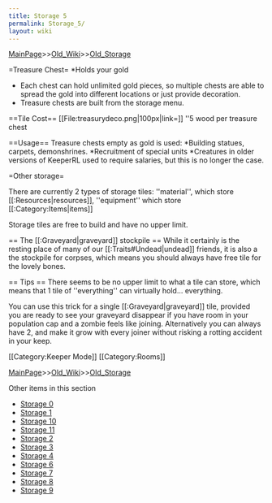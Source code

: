 ```yaml
---
title: Storage 5
permalink: Storage_5/
layout: wiki
---
```


[MainPage](/keeperrl_wiki/ "wikilink")>>[Old_Wiki](/keeperrl_wiki/Old_Wiki "wikilink")>>[Old_Storage](/keeperrl_wiki/Old_Storage "wikilink")

=Treasure Chest=
*Holds your gold
* Each chest can hold unlimited gold pieces, so multiple chests are able to spread the gold into different locations or just provide decoration.
* Treasure chests are built from the storage menu.

==Tile Cost==
[[File:treasurydeco.png|100px|link=]] ''5 wood per treasure chest

==Usage==
Treasure chests empty as gold is used:
*Building statues, carpets, demonshrines.
*Recruitment of special units
*Creatures in older versions of KeeperRL used to require salaries, but this is no longer the case.

=Other storage=

There are currently 2 types of storage tiles: ''material'', which store [[:Resources|resources]], ''equipment'' which store [[:Category:Items|items]]

Storage tiles are free to build and have no upper limit.

== The [[:Graveyard|graveyard]] stockpile ==
While it certainly is the resting place of many of our [[:Traits#Undead|undead]] friends, it is also a the stockpile for corpses, which means you should always have free tile for the lovely bones.

== Tips ==
There seems to be no upper limit to what a tile can store, which means that 1 tile of ''everything'' can virtually hold... everything.

You can use this trick for a single [[:Graveyard|graveyard]] tile, provided you are ready to see your graveyard disappear if you have room in your population cap and a zombie feels like joining. Alternatively you can always have 2, and make it grow with every joiner without risking a rotting accident in your keep. 

[[Category:Keeper Mode]]
[[Category:Rooms]]

[MainPage](/keeperrl_wiki/ "wikilink")>>[Old_Wiki](/keeperrl_wiki/Old_Wiki "wikilink")>>[Old_Storage](/keeperrl_wiki/Old_Storage "wikilink")

Other items in this section
-    [Storage 0](/keeperrl_wiki/Storage_0 "wikilink")
-    [Storage 1](/keeperrl_wiki/Storage_1 "wikilink")
-    [Storage 10](/keeperrl_wiki/Storage_10 "wikilink")
-    [Storage 11](/keeperrl_wiki/Storage_11 "wikilink")
-    [Storage 2](/keeperrl_wiki/Storage_2 "wikilink")
-    [Storage 3](/keeperrl_wiki/Storage_3 "wikilink")
-    [Storage 4](/keeperrl_wiki/Storage_4 "wikilink")
-    [Storage 6](/keeperrl_wiki/Storage_6 "wikilink")
-    [Storage 7](/keeperrl_wiki/Storage_7 "wikilink")
-    [Storage 8](/keeperrl_wiki/Storage_8 "wikilink")
-    [Storage 9](/keeperrl_wiki/Storage_9 "wikilink")
